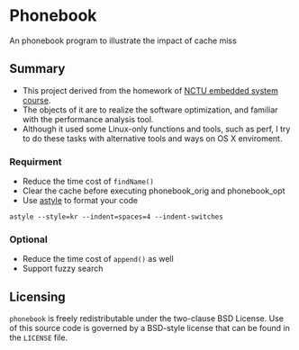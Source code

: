 # Phonebook

An phonebook program to illustrate the impact of cache miss

## Summary

- This project derived from the homework of [NCTU embedded system course](http://wiki.csie.ncku.edu.tw/embedded/2016q1h1).
- The objects of it are to realize the software optimization, and familiar with the performance analysis tool.
- Although it used some Linux-only functions and tools, such as perf, I try to do these tasks with alternative tools and ways on OS X enviroment.

### Requirment
- Reduce the time cost of `findName()`
- Clear the cache before executing phonebook_orig and phonebook_opt 
- Use [astyle](http://astyle.sourceforge.net/astyle.html) to format your code

`astyle --style=kr --indent=spaces=4 --indent-switches`

### Optional
- Reduce the time cost of `append()` as well
- Support fuzzy search

## Licensing
`phonebook` is freely redistributable under the two-clause BSD License.
Use of this source code is governed by a BSD-style license that can be found
in the `LICENSE` file.
